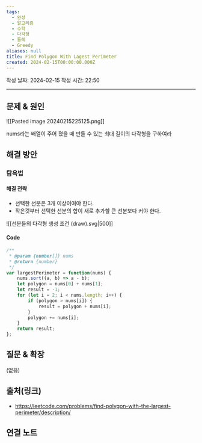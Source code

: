 ```yaml
---
tags:
  - 완성
  - 알고리즘
  - 수학
  - 다각형
  - 둘레
  - Greedy
aliases: null
title: Find Polygon With Lagest Perimeter
created: 2024-02-15T00:00:00.000Z
---
```

작성 날짜: 2024-02-15
작성 시간: 22:50


----

## 문제 & 원인
![[Pasted image 20240215225125.png]]

nums라는 배열이 주어 졌을 때 만들 수 있는 최대 길이의 다각형을 구하여라
## 해결 방안
### 탐욕법

#### 해결 전략
- 선택한 선분은 3개 이상이여야 한다.
- 작은것부터 선택한 선분의 합이 새로 추가할 큰 선분보다 커야 한다.

![[선분들의 다각형 생성 조건 (draw).svg|500]]

#### Code

```js
/**
 * @param {number[]} nums
 * @return {number}
 */
var largestPerimeter = function(nums) {
    nums.sort((a, b) => a - b);
    let polygon = nums[0] + nums[1];
    let result = -1;
    for (let i = 2; i < nums.length; i++) {
        if (polygon > nums[i]) {
            result = polygon + nums[i];
        }
        polygon += nums[i];
    }
    return result;
};
```

## 질문 & 확장

(없음)

## 출처(링크)
- https://leetcode.com/problems/find-polygon-with-the-largest-perimeter/description/

## 연결 노트
